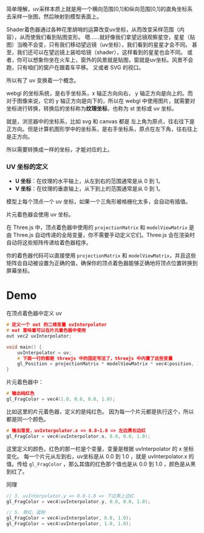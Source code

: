 

简单理解，uv采样本质上就是用一个横向范围[0,1]和纵向范围[0,1]的直角坐标系去采样一张图，然后映射到模型表面上。

Shader着色器通过各种花里胡哨的运算改变uv坐标，从而改变采样范围（内容），从而使我们看到贴图变形。
嗯……就好像我们拿望远镜观察星空，星星（贴图）当晚不会变，只有我们移动望远镜（uv坐标），我们看到的星星才会不同。
甚至，我们还可以在望远镜上装哈哈镜（shader），这样看到的星星也会不同。
或者，你可以想象你坐在火车上，窗外的风景就是贴图，窗就是uv坐标。风景不会跑，只有咱们的窗户在跟着车平移。
又或者 SVG 的视口。

所以有了 uv 变换着一个概念。


webgl 的坐标系统，是右手坐标系，x 轴正方向向右， y 轴正方向是向上的。而对于图像来说，它的 y 轴正方向是向下的，所以在 webgl 中使用图片，就需要对坐标进行转换，转换后的坐标称为**纹理坐标**，也称为 st 坐标或 uv 坐标。

就是，浏览器中的坐标系，比如 svg 和 canvas 都是 左上角为原点，往右往下是正方向。但是计算机图形学中的坐标系，是右手坐标系，原点在左下角，往右往上是正方向。

所以需要转换成一样的坐标，才能对应的上。

### UV 坐标的定义

- **U 坐标**：在纹理的水平轴上，从左到右的范围通常是从 0 到 1。
- **V 坐标**：在纹理的垂直轴上，从下到上的范围通常是从 0 到 1。

模型上每个顶点一个 uv 坐标，如果一个三角形被格栅化太多，会自动有插值。


片元着色器会使用 uv 坐标。


在 Three.js 中，顶点着色器中使用的 `projectionMatrix` 和 `modelViewMatrix` 是由 Three.js 自动传递的全局变量，你不需要手动定义它们。Three.js 会在渲染时自动将这些矩阵传递给着色器程序。

你的着色器代码可以直接使用 `projectionMatrix` 和 `modelViewMatrix`，并且这些矩阵会自动被设置为正确的值，确保你的顶点着色器能够正确地将顶点位置转换到屏幕坐标。

# Demo

在顶点着色器中定义 uv

```c
# 定义一个 out 的二维变量 uvInterpolator 
# out 意味着可以在片元着色器中使用
out vec2 uvInterpolator;

void main() {
	uvInterpolator = uv;
	# 下面一行的都是 threejs 中的固定写法了，threejs 中内置了这些变量
	gl_Position = projectionMatrix * modelViewMatrix * vec4(position, 1.0);
}
```

片元着色器中：
```c
# 输出纯红色
gl_FragColor = vec4(1.0, 0.0, 0.0, 1.0);
```

比如这里的片元着色器，定义的是纯红色。
因为每一个片元都是执行这个，所以都是同一个颜色。

```c
# 输出渐变，uvInterpolator.x => 0.0-1.0 => 左边黑右边红
gl_FragColor = vec4(uvInterpolator.x, 0.0, 0.0, 1.0);
```

这里定义的颜色，红色的那一栏是个变量，变量是根据 uvInterpolator 的 x 坐标变化。
每一个片元从左到右，uv坐标是从 0.0 到 1.0 ，就是 uvInterpolator.x 的值。传给 `gl_FragColor` ，那么其值的红色那个值也是从 0.0 到 1.0 ，颜色是从黑到红了。

同理

```c
// 3. uvInterpolator.y => 0.0-1.0 => 下边黑上边红
gl_FragColor = vec4(uvInterpolator.y, 0.0, 0.0, 1.0);
```

```c
// 5. 青红、蓝粉
gl_FragColor = vec4(uvInterpolator, 0.0, 1.0);
gl_FragColor = vec4(uvInterpolator, 1.0, 1.0);
```